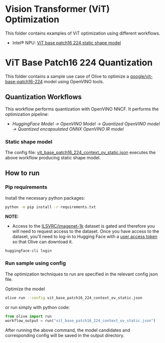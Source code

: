 # Vision Transformer (ViT) Optimization
This folder contains examples of ViT optimization using different workflows.
- Intel® NPU: [ViT base patch16 224 static shape model](#static-shape-model)

# ViT Base Patch16 224 Quantization

This folder contains a sample use case of Olive to optimize a [google/vit-base-patch16-224](https://huggingface.co/google/vit-base-patch16-224) model using OpenVINO tools.

## Quantization Workflows

This workflow performs quantization with OpenVINO NNCF. It performs the optimization pipeline:

- *HuggingFace Model -> OpenVINO Model -> Quantized OpenVINO model -> Quantized encapsulated ONNX OpenVINO IR model*

### Static shape model

The config file: [vit_base_patch16_224_context_ov_static.json](vit_base_patch16_224_context_ov_static.json) executes the above workflow producing static shape model.

## How to run

### Pip requirements

Install the necessary python packages:

```bash
python -m pip install -r requirements.txt
```

**NOTE:**

- Access to the [ILSVRC/imagenet-1k](https://huggingface.co/datasets/ILSVRC/imagenet-1k) dataset is gated and therefore you will need to request access to the dataset. Once you have access to the dataset, you'll need to log-in to Hugging Face with a [user access token](https://huggingface.co/docs/hub/security-tokens) so that Olive can download it.

```bash
huggingface-cli login
```

### Run sample using config

The optimization techniques to run are specified in the relevant config json file.

Optimize the model

```bash
olive run --config vit_base_patch16_224_context_ov_static.json
```

or run simply with python code:

```python
from olive import run
workflow_output = run("vit_base_patch16_224_context_ov_static.json")
```

After running the above command, the model candidates and corresponding config will be saved in the output directory.
